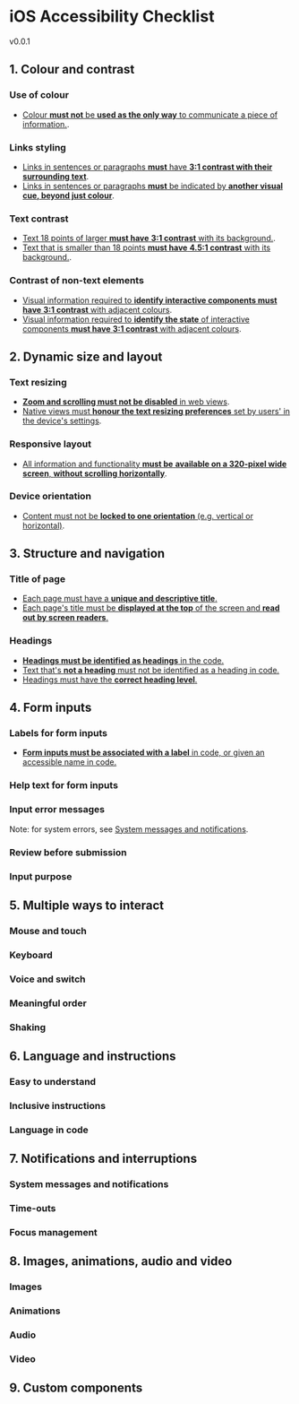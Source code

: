 # iOS Accessibility Checklist
v0.0.1

## 1. Colour and contrast

### Use of colour

* [Colour **must not** be **used as the only way** to communicate a piece of information.](https://www.tesco.com).

### Links styling

* [Links in sentences or paragraphs **must** have **3:1 contrast with their surrounding text**](https://www.tesco.com).
* [Links in sentences or paragraphs **must** be indicated by **another visual cue, beyond just colour**](https://www.tesco.com).

### Text contrast

* [Text 18 points of larger **must have** **3:1 contrast** with its background.](https://www.tesco.com).
* [Text that is smaller than 18 points **must have** **4.5:1 contrast** with its background.](https://www.tesco.com).
<!-- BUG: Missing 'bold' -->

### Contrast of non-text elements

* [Visual information required to **identify interactive components must have** **3:1 contrast** with adjacent colours](https://www.tesco.com).
* [Visual information required to **identify the state** of interactive components **must have** **3:1 contrast** with adjacent colours](https://www.tesco.com).
  
## 2. Dynamic size and layout

### Text resizing

* [**Zoom and scrolling must not be disabled** in web views](https://www.tesco.com).
* [Native views must **honour the text resizing preferences** set by users' in the device's settings](https://www.tesco.com).

### Responsive layout

* [All information and functionality **must be** **available on a 320-pixel wide screen**, **without scrolling horizontally**](https://www.tesco.com).

### Device orientation

* [Content must not be **locked to one orientation** (e.g. vertical or horizontal)](https://www.tesco.com).

## 3. Structure and navigation

### Title of page

* [Each page must have a **unique and descriptive title**.](https://www.tesco.com)
* [Each page's title must be **displayed at the top** of the screen and **read out by screen readers**.](https://www.tesco.com)

### Headings

* [**Headings must be identified as headings** in the code.](https://www.tesco.com)
* [Text that's **not a heading** must not be identified as a heading in code.](https://www.tesco.com)
* [Headings must have the **correct heading level**.](https://www.tesco.com)

## 4. Form inputs

### Labels for form inputs

* [**Form inputs must be associated with a label** in code, or given an accessible name in code.](https://www.tesco.com)

<!-- See also: label in name -->

### Help text for form inputs



### Input error messages

Note: for system errors, see [System messages and notifications](#system-messages-and-notifications).

### Review before submission

### Input purpose

## 5. Multiple ways to interact

### Mouse and touch

### Keyboard

### Voice and switch

### Meaningful order

### Shaking

## 6. Language and instructions

### Easy to understand

### Inclusive instructions

### Language in code

## 7. Notifications and interruptions

### System messages and notifications

### Time-outs

### Focus management

## 8. Images, animations, audio and video

### Images

### Animations

### Audio

### Video

## 9. Custom components





